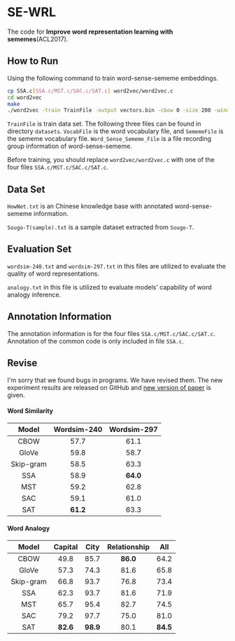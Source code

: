 # SE-WRL
The code for **Improve word representation learning with sememes**(ACL2017).

## How to Run

Using the following command to train word-sense-sememe embeddings.

```sh
cp SSA.c[SSA.c/MST.c/SAC.c/SAT.c] word2vec/word2vec.c
cd word2vec
make
./word2vec -train TrainFile -output vectors.bin -cbow 0 -size 200 -window 8 -negative 25 -hs 0 -sample 1e-4 -threads 30 -binary 1 -iter 1 -read-vocab VocabFile -read-meaning SememeFile -read-sense Word_Sense_Sememe_File -min-count 1 -alpha 0.025
```

``TrainFile`` is train data set. The following three files can be found in directory ``datasets``. ``VocabFile`` is the word vocabulary file, and ``SememeFile`` is the sememe vocabulary file. ``Word_Sense_Sememe_File`` is a file recording group information of word-sense-sememe.

Before training, you should replace ``word2vec/word2vec.c`` with one of the four files ``SSA.c/MST.c/SAC.c/SAT.c``.

## Data Set

``HowNet.txt`` is an Chinese knowledge base with annotated word-sense-sememe information.

``Sougo-T(sample).txt`` is a sample dataset extracted from ``Sougo-T``.

## Evaluation Set

``wordsim-240.txt`` and ``wordsim-297.txt`` in this files are utilized to evaluate the quality of word representations.

``analogy.txt`` in this file is utilized to evaluate models' capability of word analogy inference.

## Annotation Information

The annotation information is for the four files ``SSA.c/MST.c/SAC.c/SAT.c``. Annotation of the common code is only included in file ``SSA.c``.

## Revise

I'm sorry that we found bugs in programs. We have revised them. The new experiment results are released on GitHub and [new version of paper](http://thunlp.org/~lzy/publications/acl2017_sememe.pdf) is given. 

#### Word Similarity

|   Model   | Wordsim-240 | Wordsim-297 |
| :-------: | :---------: | :---------: |
|   CBOW    |    57.7     |    61.1     |
|   GloVe   |    59.8     |    58.7     |
| Skip-gram |    58.5     |    63.3     |
|    SSA    |    58.9     |  **64.0**   |
|    MST    |    59.2     |    62.8     |
|    SAC    |    59.1     |    61.0     |
|    SAT    |  **61.2**   |    63.3     |

#### Word Analogy

|   Model   | Capital  |   City   | Relationship |   All    |
| :-------: | :------: | :------: | :----------: | :------: |
|   CBOW    |   49.8   |   85.7   |   **86.0**   |   64.2   |
|   GloVe   |   57.3   |   74.3   |     81.6     |   65.8   |
| Skip-gram |   66.8   |   93.7   |     76.8     |   73.4   |
|    SSA    |   62.3   |   93.7   |     81.6     |   71.9   |
|    MST    |   65.7   |   95.4   |     82.7     |   74.5   |
|    SAC    |   79.2   |   97.7   |     75.0     |   81.0   |
|    SAT    | **82.6** | **98.9** |     80.1     | **84.5** |

